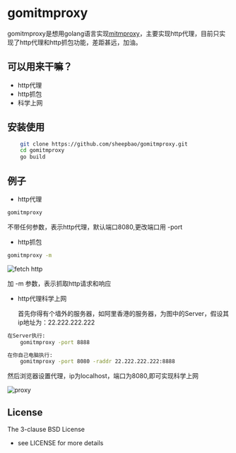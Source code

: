 # gomitmproxy

gomitmproxy是想用golang语言实现[mitmproxy](https://mitmproxy.org/)，主要实现http代理，目前只实现了http代理和http抓包功能，差距甚远，加油。

## 可以用来干嘛？

* http代理
* http抓包
* 科学上网

## 安装使用

```bash
    git clone https://github.com/sheepbao/gomitmproxy.git
    cd gomitmproxy 
    go build 
```

## 例子

* http代理

```bash
gomitmproxy 
```
不带任何参数，表示http代理，默认端口8080,更改端口用 -port 

* http抓包

```bash
gomitmproxy -m 
```

![fetch http](https://raw.githubusercontent.com/sheepbao/gomitmproxy/develop/goproxy.png)

加 -m 参数，表示抓取http请求和响应

* http代理科学上网

    首先你得有个墙外的服务器，如阿里香港的服务器，为图中的Server，假设其ip地址为：22.222.222.222

```bash
在Server执行:
    gomitmproxy -port 8888
```

```bash
在你自己电脑执行:
    gomitmproxy -port 8080 -raddr 22.222.222.222:8888
```
然后浏览器设置代理，ip为localhost，端口为8080,即可实现科学上网

![proxy](https://raw.githubusercontent.com/sheepbao/gomitmproxy/master/proxy.png) 


## License

The 3-clause BSD License  
- see LICENSE for more details
